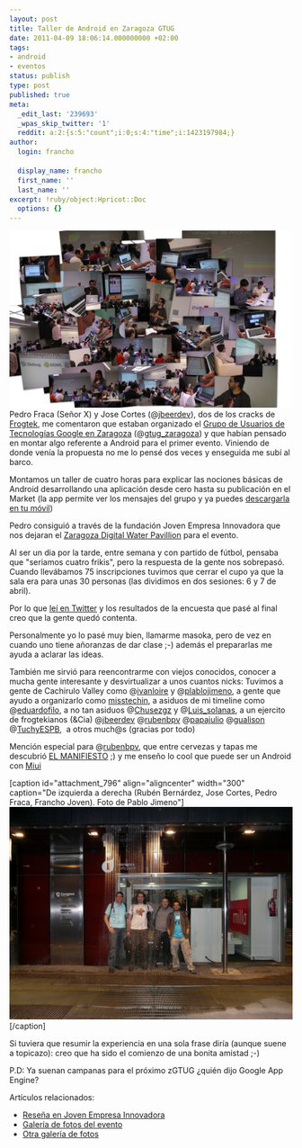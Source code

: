 ```yaml
---
layout: post
title: Taller de Android en Zaragoza GTUG
date: 2011-04-09 18:06:14.000000000 +02:00
tags:
- android
- eventos
status: publish
type: post
published: true
meta:
  _edit_last: '239693'
  _wpas_skip_twitter: '1'
  reddit: a:2:{s:5:"count";i:0;s:4:"time";i:1423197984;}
author:
  login: francho

  display_name: francho
  first_name: ''
  last_name: ''
excerpt: !ruby/object:Hpricot::Doc
  options: {}
---
```

![zgtug_android](/assets/zgtug_android1.jpg "zgtug_android")
Pedro Fraca (Señor X) y Jose Cortes (@[jbeerdev](http://twitter.com/jbeerdev)), dos de los cracks de [Frogtek](http://frogtek.org), me comentaron que estaban organizado el [Grupo de Usuarios de Tecnologías Google en Zaragoza](http://zaragoza.gtugs.org/) (@[gtug_zaragoza](http://twitter.com/gtug_zaragoza)) y que habían pensado en montar algo referente a Android para el primer evento. Viniendo de donde venía la propuesta no me lo pensé dos veces y enseguida me subí al barco.

Montamos un taller de cuatro horas para explicar las nociones básicas de Android desarrollando una aplicación desde cero hasta su publicación en el Market (la app permite ver los mensajes del grupo y ya puedes [descargarla en tu móvil](https://market.android.com/details?id=org.gtugs.zaragoza))

Pedro consiguió a través de la fundación Joven Empresa Innovadora que nos dejaran el [Zaragoza Digital Water Pavillion](http://dwp.qaop.net) para el evento.

Al ser un dia por la tarde, entre semana y con partido de fútbol, pensaba que "seriamos cuatro frikis", pero la respuesta de la gente nos sobrepasó. Cuando llevábamos 75 inscripciones tuvimos que cerrar el cupo ya que la sala era para unas 30 personas (las dividimos en dos sesiones: 6 y 7 de abril).

Por lo que [leí en Twitter](https://twitter.com/#!/search/%23zgtug) y los resultados de la encuesta que pasé al final creo que la gente quedó contenta.

Personalmente yo lo pasé muy bien, llamarme masoka, pero de vez en cuando uno tiene añoranzas de dar clase ;-) además el prepararlas me ayuda a aclarar las ideas.

También me sirvió para reencontrarme con viejos conocidos, conocer a mucha gente interesante y desvirtualizar a unos cuantos nicks: Tuvimos a gente de Cachirulo Valley como @[ivanloire](http://twitter.com/ivanloire) y @[plablojimeno](http://twitter.com/pablojimeno), a gente que ayudo a organizarlo como [misstechin](https://twitter.com/#!/misstechin), a asiduos de mi timeline como @[eduardofilo](https://twitter.com/#!/eduardofilo), a no tan asiduos @[Chusezgz](https://twitter.com/#!/ChuseZgZ) y @[Luis_solanas](https://twitter.com/#!/luis_solanas), a un ejercito de frogtekianos (&Cia) @[jbeerdev](http://twitter.com/jbeerdev) @[rubenbpv](http://twitter.com/rubenbpv) @[papajulio](http://twitter.com/papajulio) @[gualison](http://twitter.com/gualison) @[TuchyESPB](http://twitter.com/TuchyESPB),  a otros much@s (gracias por todo)

Mención especial para @[rubenbpv](https://twitter.com/#!/rubenbpv), que entre cervezas y tapas me descubrió [EL MANIFIESTO](http://manifesto.softwarecraftsmanship.org/) ;) y me enseño lo cool que puede ser un Android con [Miui](http://miui.es/)

[caption id="attachment_796" align="aligncenter" width="300" caption="De izquierda a derecha (Rubén Bernárdez, Jose Cortes, Pedro Fraca, Francho Joven). Foto de Pablo Jimeno"][![De izquierda a derecha (Rubén Bernárdez, Jose Cortes, Pedro Fraca, Francho Joven)](/assets/5600373596_d4a69e0f76_b.jpg "5600373596_d4a69e0f76_b")](https://franchojoven.files.wordpress.com/2011/04/5600373596_d4a69e0f76_b.jpg)[/caption]

Si tuviera que resumir la experiencia en una sola frase diría (aunque suene a topicazo): creo que ha sido el comienzo de una bonita amistad ;-)

P.D: Ya suenan campanas para el próximo zGTUG ¿quién dijo Google App Engine?

Artículos relacionados:

*   [Reseña en Joven Empresa Innovadora](http://www.jovenempresainnovadora.com/blog/2011/04/06/exito-en-el-primer-taller-de-desarrollo-de-aplicaciones-sobre-android/)
*   [Galería de fotos del evento](http://www.facebook.com/album.php?fbid=158039234255635&id=116385031754389&aid=34561)
*   [Otra galería de fotos](https://picasaweb.google.com/pedro.fraca/GTUGZaragoza6Abril#)
